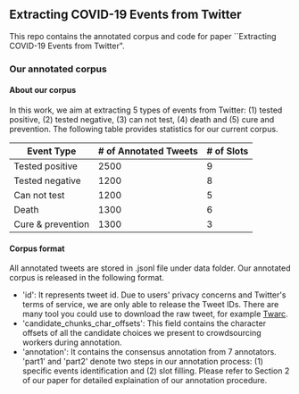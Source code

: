 ## Extracting COVID-19 Events from Twitter

This repo contains the annotated corpus and code for paper ``Extracting COVID-19 Events from Twitter".

### Our annotated corpus

#### About our corpus

In this work, we aim at extracting 5 types of events from Twitter: (1) tested positive, (2) tested negative, (3) can not test, (4) death and (5) cure and prevention. The following table provides statistics for our current corpus.

| Event Type 	| # of Annotated Tweets 	| # of Slots
|-----	|-----	|-----|
| Tested positive  |    2500 	|   9  	| 
| Tested negative |    1200  	|   8  	|
| Can not test   	|    1200 	|   5	|
|  Death 	|  1300   	|  6	|
|   Cure & prevention  	|    1300 	|  3	|

#### Corpus format

All annotated tweets are stored in .jsonl file under data folder. Our annotated corpus is released in the following format.


- 'id': It represents tweet id. Due to users' privacy concerns and Twitter's terms of service, we are only able to release the Tweet IDs. There are many tool you could use to download the raw tweet, for example [Twarc](https://github.com/DocNow/twarc).
- 'candidate_chunks_char_offsets': This field contains the character offsets of all the candidate choices we present to crowdsourcing workers during annotation.
- 'annotation': It contains the consensus annotation from 7 annotators. 'part1' and 'part2' denote two steps in our annotation process: (1) specific events identification and (2) slot filling. Please refer to Section 2 of our paper for detailed explaination of our annotation procedure.